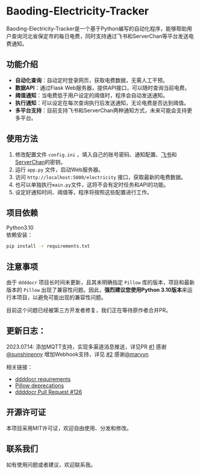 # Baoding-Electricity-Tracker

Baoding-Electricity-Tracker是一个基于Python编写的自动化程序，能够帮助用户查询河北省保定市的每日电费，同时支持通过飞书和ServerChan等平台发送电费通知。

## 功能介绍

- **自动化查询**：自动定时登录网页，获取电费数据，无需人工干预。
- **数据API**：通过Flask Web服务器，提供API接口，可以随时查询当前电费。
- **阈值通知**：当电费低于用户设定的阈值时，程序会自动发送通知。
- **执行通知**：可以设定在每次查询执行后发送通知，无论电费是否达到阈值。
- **多平台支持**：目前支持飞书和ServerChan两种通知方式，未来可能会支持更多平台。

## 使用方法

1. 修改配置文件 `config.ini` ，填入自己的账号密码、通知配置、[飞书](https://open.feishu.cn/document/client-docs/bot-v3/add-custom-bot)和[ServerChan](https://sct.ftqq.com/sendkey)的密钥。
2. 运行 `app.py` 文件，启动Web服务器。
3. 访问 `http://localhost:5000/electricity` 接口，获取最新的电费数据。
4. 也可以单独执行`main.py`文件，这将不会有定时任务和API的功能。
5. 设定好通知时间、阈值等，程序将按照这些配置进行工作。

## 项目依赖
Python3.10  
依赖安装：
```bash
pip install -r requirements.txt
```
## 注意事项

由于 `ddddocr` 项目长时间未更新，且其未明确指定 `Pillow` 库的版本，项目和最新版本的 `Pillow` 出现了兼容性问题。因此，**强烈建议您使用Python 3.10版本**来运行本项目，以避免可能出现的兼容性问题。

目前这个问题已经被第三方开发者修复，我们正在等待原作者合并PR。

## 更新日志：
2023.07.14:
添加MQTT支持，实现多渠道消息推送，详见PR [#1](https://github.com/okatu-loli/Baoding-Electricity-Tracker/pull/1) 感谢[@sunshinenny](https://github.com/sunshinenny)
增加Webhook支持，详见 [#2](https://github.com/okatu-loli/Baoding-Electricity-Tracker/pull/2) 感谢[@marvyn](https://github.com/marvyn)

相关链接：
- [ddddocr requirements](https://github.com/sml2h3/ddddocr/blob/master/ddddocr/requirements.txt)
- [Pillow deprecations](https://pillow.readthedocs.io/en/stable/deprecations.html#constants)
- [ddddocr Pull Request #126](https://github.com/sml2h3/ddddocr/pull/126)



## 开源许可证

本项目采用MIT许可证，欢迎自由使用、分发和修改。

## 联系我们

如有使用问题或者建议，欢迎联系我。
